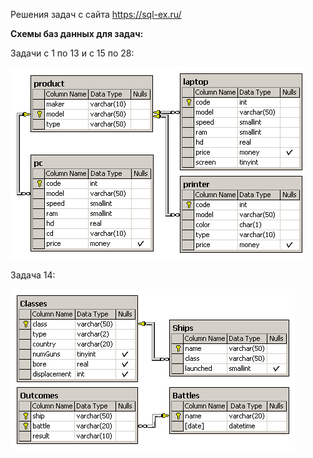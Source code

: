 Решения задач с сайта https://sql-ex.ru/

**Схемы баз данных для задач:**

Задачи с 1 по 13 и с 15 по 28:

![Diagram_computers](resources/computers.gif)

Задача 14:

![Diagram_ships](resources/ships.gif)
